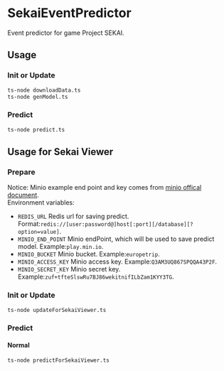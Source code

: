 # SekaiEventPredictor
Event predictor for game Project SEKAI.

## Usage 

### Init or Update
```sh
ts-node downloadData.ts
ts-node genModel.ts
```

### Predict
```sh
ts-node predict.ts
```

## Usage for Sekai Viewer

### Prepare
Notice: Minio example end point and key comes from [minio offical document](https://docs.min.io/docs/javascript-client-quickstart-guide.html).  
Environment variables:
- `REDIS_URL` Redis url for saving predict. Format:`redis://[user:password@]host[:port][/database][?option=value]`.
- `MINIO_END_POINT` Minio endPoint, which will be used to save predict model. Example:`play.min.io`.
- `MINIO_BUCKET` Minio bucket. Example:`europetrip`.
- `MINIO_ACCESS_KEY` Minio access key. Example:`Q3AM3UQ867SPQQA43P2F`.
- `MINIO_SECRET_KEY` Minio secret key. Example:`zuf+tfteSlswRu7BJ86wekitnifILbZam1KYY3TG`.

### Init or Update
```sh
ts-node updateForSekaiViewer.ts
```

### Predict
#### Normal
```sh
ts-node predictForSekaiViewer.ts
```